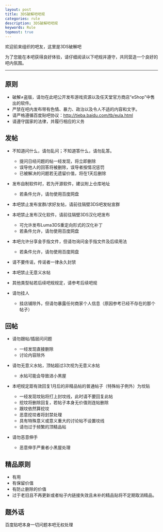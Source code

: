 ```yaml
---
layout: post
title: 3DS破解吧吧规
categories: rule
description: 3DS破解吧吧规
keywords: Rule
topmost: true
---
```


欢迎前来组织的吧友，这里是3DS破解吧

为了您能在本吧获得良好体验，请仔细阅读以下吧规并遵守，共同营造一个良好的吧内氛围。

---

## 原则

- 破解≠盗版，请勿在此吧公开发布游戏资源以及任天堂官方商店“eShop”中售出的软件。
- 严禁在吧内发布带有色情、暴力、政治以及令人不适的内容和文字。
- 请严格遵循百度贴吧协议：http://tieba.baidu.com/tb/eula.html
- 请遵守国家的法律，并履行相应的义务

## 发帖

- 不知道问什么，请勿乱问；不知道答什么，请勿乱答。
  - 提问日经问题的帖一经发现，将立即删除
  - 误导他人的回答将被删除，误导者按情况惩罚
  - 已被解决的问题若无遗留价值，将在1天后删除

- 发布自制软件时，若为开源软件，建议附上仓库地址
  - 若条件允许，请勿使用百度网盘
 
- 本吧禁止发布宣群/求好友帖，请前往隔壁3DS吧发帖宣群
- 本吧禁止发布汉化软件，请前往隔壁3DS汉化吧发布
  - 可允许发布Luma3DS重定向形式的汉化补丁
  - 若条件允许，请勿使用百度网盘

- 本吧允许分享金手指文件，但请勿询问金手指文件及后续用法
  - 若条件允许，请勿使用百度网盘

- 请不要传谣，传谣者一律永久封禁
- 本吧禁止无意义水帖
- 其他类型帖若后续吧规规定，请参考后续吧规
- 请勿挂人
  - 挂店铺除外，但请勿暴露任何商家个人信息（原因参考已经不存在的那个帖子）

## 回帖

- 请勿跟帖/插层问问题
  - 一经发现直接删除
  - 讨论内容除外

- 请勿无意义水帖，顶帖超过3次视为无意义水帖
  - 水帖可能会导致进小黑屋

- 本吧规定距有效回复1月后的非精品帖的普通帖子（特殊帖子例外）为坟贴
  - 一经发现坟贴将打上封坟线，此时请不要回复此帖
  - 挖坟将删除回复，若帖子本身无价值则连帖删除
  - 跟坟依然算挖坟
  - 恶意挖坟者将封禁处理
  - 具有特殊意义或意义重大的讨论帖不设置坟线
  - 请勿过于频繁的顶精品帖

- 请勿恶意伸手
  - 恶意伸手严重者小黑屋处理

## 精品原则

- 有用
- 有保留价值
- 有防止删除的价值
- 过于老旧且不再更新或者帖子内链接失效且未补的精品贴将不定期取消精品。

## 题外话

百度贴吧本身一切问题本吧无权处理

